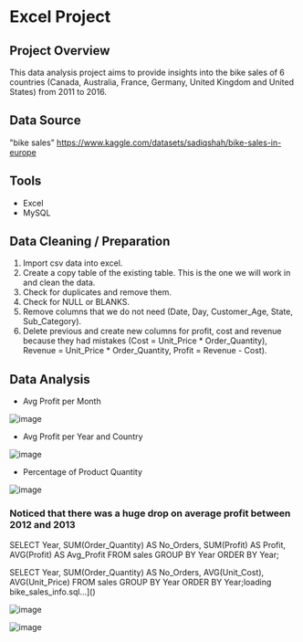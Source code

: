 # Excel Project



## Project Overview

This data analysis project aims to provide insights into the bike sales of 6 countries (Canada, Australia, France, Germany, United Kingdom and United States) from 2011 to 2016.



## Data Source

"bike sales"
https://www.kaggle.com/datasets/sadiqshah/bike-sales-in-europe



## Tools

- Excel
- MySQL



## Data Cleaning / Preparation

1. Import csv data into excel.
2. Create a copy table of the existing table. This is the one we will work in and clean the data.  
3. Check for duplicates and remove them.
4. Check for NULL or BLANKS.
5. Remove columns that we do not need (Date, Day, Customer_Age, State, Sub_Category).
6. Delete previous and create new columns for profit, cost and revenue because they had mistakes (Cost = Unit_Price * Order_Quantity), Revenue = Unit_Price * Order_Quantity, Profit = Revenue - Cost).

			

## Data Analysis

- Avg Profit per Month
  
![image](https://github.com/user-attachments/assets/addd99c6-6d26-42b7-99f3-cf301776d106)


- Avg Profit per Year and Country

![image](https://github.com/user-attachments/assets/b8714cb6-d528-4817-8db6-25b4be7c5af9)


- Percentage of Product Quantity
 
![image](https://github.com/user-attachments/assets/9b48ca60-12b4-4d86-8198-aaa12a612690)


### Noticed that there was a huge drop on average profit between 2012 and 2013


SELECT Year, SUM(Order_Quantity) AS No_Orders, SUM(Profit) AS Profit, AVG(Profit) AS Avg_Profit
FROM sales
GROUP BY Year
ORDER BY Year;


SELECT Year, SUM(Order_Quantity) AS No_Orders, AVG(Unit_Cost), AVG(Unit_Price) 
FROM sales
GROUP BY Year
ORDER BY Year;loading bike_sales_info.sql…]()

![image](https://github.com/user-attachments/assets/2ffc1d0f-fd08-4cae-ad21-54fd3cffcddb)

![image](https://github.com/user-attachments/assets/c7e5a620-3987-4ef8-b17e-7628d13fa15c)
